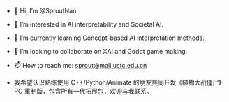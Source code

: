 - 👋 Hi, I’m @SproutNan
- 👀 I’m interested in AI interpretability and Societal AI.
- 🌱 I’m currently learning Concept-based AI interpretation methods.
- 💞️ I’m looking to collaborate on XAI and Godot game making.
- 📫 How to reach me: [sprout@mail.ustc.edu.cn](mailto:sprout@mail.ustc.edu.cn)

- 我希望认识熟练使用 C++/Python/Animate 的朋友共同开发《植物大战僵尸》PC 重制版，包含所有一代拓展包，欢迎与我联系。

<!---
SproutNan/SproutNan is a ✨ special ✨ repository because its `README.md` (this file) appears on your GitHub profile.
You can click the Preview link to take a look at your changes.
--->
